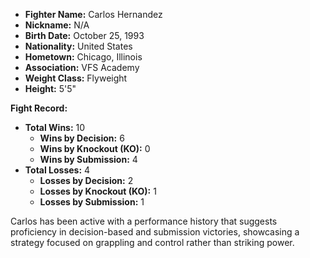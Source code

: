 - **Fighter Name:** Carlos Hernandez
- **Nickname:** N/A
- **Birth Date:** October 25, 1993
- **Nationality:** United States
- **Hometown:** Chicago, Illinois
- **Association:** VFS Academy
- **Weight Class:** Flyweight
- **Height:** 5'5"

**Fight Record:**
- **Total Wins:** 10
  - **Wins by Decision:** 6
  - **Wins by Knockout (KO):** 0
  - **Wins by Submission:** 4
- **Total Losses:** 4
  - **Losses by Decision:** 2
  - **Losses by Knockout (KO):** 1
  - **Losses by Submission:** 1

Carlos has been active with a performance history that suggests proficiency in decision-based and submission victories, showcasing a strategy focused on grappling and control rather than striking power.